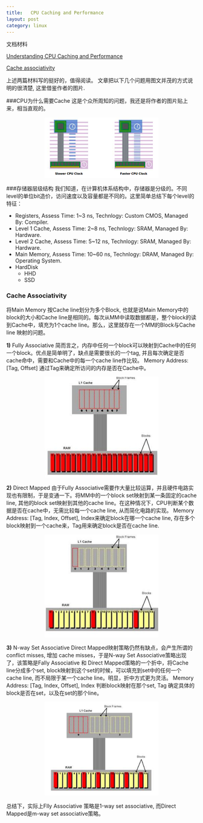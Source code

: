 ```yaml
---
title:   CPU Caching and Performance
layout: post
category: linux
---
```



文档材料

[Understanding CPU Caching and Performance](http://www.hesit.be/files/info/2/1101153620-Caching.pdf) 

[Cache associativity](http://csillustrated.berkeley.edu/PDFs/handouts/cache-3-associativity-handout.pdf) 

上述两篇材料写的挺好的，值得阅读。
文章把以下几个问题用图文并茂的方式说明的很清楚, 这里借鉴作者的图片.

###CPU为什么需要Cache
这是个众所周知的问题，我还是将作者的图片贴上来，相当直观的。

<p align=center><img src=/images/2013-04-26/cpu_clock.png width=300></p>

###存储器层级结构
我们知道，在计算机体系结构中，存储器是分级的。不同level的单位bit造价，访问速度以及容量都是不同的。这里简单总结下每个level的特征：
<ul>
<li> Registers,  Assess Time: 1~3 ns, Technlogy: Custom CMOS, Managed By: Compiler. </li>
<li> Level 1 Cache,  Assess Time: 2~8 ns, Technlogy: SRAM, Managed By: Hardware. </li>
<li> Level 2 Cache,  Assess Time: 5~12 ns, Technlogy: SRAM, Managed By: Hardware. </li>
<li> Main Memory,  Assess Time: 10~60 ns, Technlogy: DRAM, Managed By: Operating System. </li>
<li> HardDisk
     <ul>
     <li> HHD </li>
     <li> SSD </li>
     </ul>
</li>
</ul>

### Cache Associativity
将Main Memory 按Cache line划分为多个Block, 也就是说Main Memory中的block的大小和Cache line是相同的。每次从MM中读取数据都是，整个block的读到Cache中，填充为1个cache line。那么，这里就存在一个MM的Block与Cache line 映射的问题。

__1)__ Fully Associative
简而言之，内存中任何一个block可以映射到Cache中的任何一个block。优点是简单明了，缺点是需要很长的一个tag, 并且每次确定是否cache命中，需要和Cache中的每一个cache line作比较。
Memory Address: [Tag, Offset] 通过Tag来确定所访问的内存是否在Cache中。

<p align=center><img src=/images/2013-04-26/fully_associative.png width=300></p>

__2)__ Direct Mapped
由于Fully Associative需要作大量比较运算，并且硬件电路实现也有限制，于是变通一下。将MM中的一个block set映射到某一条固定的cache line, 其他的block set映射到其他的cache line。在这种情况下，CPU判断某个数据是否在cache中，无需比较每一个cache line, 从而简化电路的实现。
Memory Address: [Tag, Index, Offset], Index来确定block在哪一个cache line, 存在多个block映射到一个cache来，Tag用来确定block是否在cache line.

<p align=center><img src=/images/2013-04-26/direct_mapped.png width=300></p>

__3)__ N-way Set Associative
Direct Mapped映射策略仍然有缺点，会产生所谓的conflict misses, 增加 cache misses，于是N-way Set Associative策略出现了，该策略是Fally Associative 和 Direct Mapped策略的一个折中，将Cache line分成多个set, block映射到这个set的时候，可以填充到set中的任何一个cache line, 而不局限于某一个cache line。明显，折中方式更为灵活。
Memory Address: [Tag, Index, Offset], Index 判断block映射在那个set, Tag 确定具体的block是否在set，以及在set的那个line。

<p align=center><img src=/images/2013-04-26/n-way_set_associative.png width=300></p>
 
总结下，实际上Flly Associative 策略是1-way set associative, 而Direct Mapped是m-way set associative策略。
